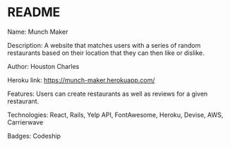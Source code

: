 # README

Name: Munch Maker

Description: A website that matches users with a series of random restaurants based on their location that they can then like or dislike.

Author: Houston Charles

Heroku link: https://munch-maker.herokuapp.com/

Features: Users can create restaurants as well as reviews for a given restaurant.

Technologies: React, Rails, Yelp API, FontAwesome, Heroku, Devise, AWS, Carrierwave

Badges: Codeship
